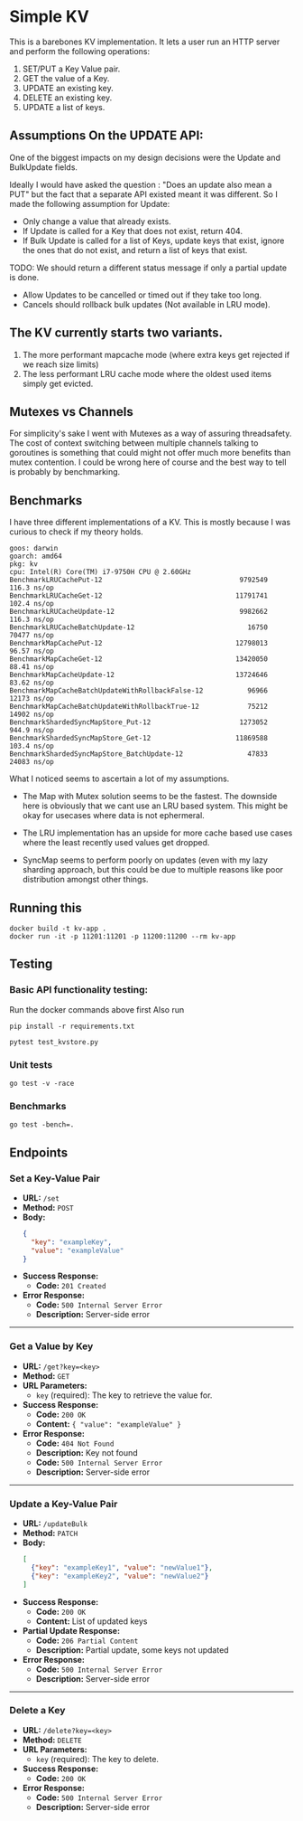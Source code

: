 # Simple KV 

This is a barebones KV implementation. It lets a user run an HTTP server and perform the following operations:

1. SET/PUT a Key Value pair. 
2. GET the value of a Key. 
3. UPDATE an existing key.
4. DELETE an existing key.
5. UPDATE a list of keys.


## Assumptions On the UPDATE API: 

One of the biggest impacts on my design decisions were the Update and BulkUpdate fields.

Ideally I would have asked the question : "Does an update also mean a PUT" but the fact that 
a separate API existed meant it was different. So I made the following assumption for Update:

- Only change a value that already exists. 
- If Update is called for a Key that does not exist, return 404. 
- If Bulk Update is called for a list of Keys, update keys that exist, ignore the ones that do not exist, and return 
a list of keys that exist. 

TODO: We should return a different status message if only a partial update is done.
- Allow Updates to be cancelled or timed out if they take too long. 
- Cancels should rollback bulk updates (Not available in LRU mode). 

## The KV currently starts two variants. 

1. The more performant mapcache mode (where extra keys get rejected if we reach size limits)
2. The less performant LRU cache mode where the oldest used items simply get evicted. 

## Mutexes vs Channels

For simplicity's sake I went with Mutexes as a way of assuring threadsafety. The cost of context switching
between multiple channels talking to goroutines is something that could might not offer much more benefits
than mutex contention. I could be wrong here of course and the best way to tell is probably by benchmarking.


## Benchmarks

I have three different implementations  of a KV. This is mostly because I was curious to check if my theory
holds.

```
goos: darwin
goarch: amd64
pkg: kv
cpu: Intel(R) Core(TM) i7-9750H CPU @ 2.60GHz
BenchmarkLRUCachePut-12                             	 9792549	       116.3 ns/op
BenchmarkLRUCacheGet-12                             	11791741	       102.4 ns/op
BenchmarkLRUCacheUpdate-12                          	 9982662	       116.3 ns/op
BenchmarkLRUCacheBatchUpdate-12                     	   16750	     70477 ns/op
BenchmarkMapCachePut-12                             	12798013	        96.57 ns/op
BenchmarkMapCacheGet-12                             	13420050	        88.41 ns/op
BenchmarkMapCacheUpdate-12                          	13724646	        83.62 ns/op
BenchmarkMapCacheBatchUpdateWithRollbackFalse-12    	   96966	     12173 ns/op
BenchmarkMapCacheBatchUpdateWithRollbackTrue-12     	   75212	     14902 ns/op
BenchmarkShardedSyncMapStore_Put-12                 	 1273052	       944.9 ns/op
BenchmarkShardedSyncMapStore_Get-12                 	11869588	       103.4 ns/op
BenchmarkShardedSyncMapStore_BatchUpdate-12         	   47833	     24083 ns/op
```

What I noticed seems to ascertain a lot of my assumptions. 

- The Map with Mutex solution seems to be the fastest. The downside here is obviously that we cant use an LRU based system.
   This might be okay for usecases where data is not ephermeral.

- The LRU implementation has an upside for more cache based use cases where the least recently used values get dropped.

- SyncMap seems to perform poorly on updates (even with my lazy sharding approach, but this could be due to multiple reasons
  like poor distribution amongst other things.


## Running this 

```
docker build -t kv-app . 
docker run -it -p 11201:11201 -p 11200:11200 --rm kv-app
```

## Testing

### Basic API functionality testing: 

Run the docker commands above first 
Also run
```
pip install -r requirements.txt
```

```
pytest test_kvstore.py
```

### Unit tests

```
go test -v -race
```

### Benchmarks

```
go test -bench=.
```

## Endpoints

### Set a Key-Value Pair

- **URL:** `/set`
- **Method:** `POST`
- **Body:**
  ```json
  {
    "key": "exampleKey",
    "value": "exampleValue"
  }
  ```
- **Success Response:**
  - **Code:** `201 Created`
- **Error Response:**
  - **Code:** `500 Internal Server Error`
  - **Description:** Server-side error

---

### Get a Value by Key

- **URL:** `/get?key=<key>`
- **Method:** `GET`
- **URL Parameters:**
  - `key` (required): The key to retrieve the value for.
- **Success Response:**
  - **Code:** `200 OK`
  - **Content:** `{ "value": "exampleValue" }`
- **Error Response:**
  - **Code:** `404 Not Found`
  - **Description:** Key not found
  - **Code:** `500 Internal Server Error`
  - **Description:** Server-side error

---

### Update a Key-Value Pair

- **URL:** `/updateBulk`
- **Method:** `PATCH`
- **Body:**
  ```json
  [
    {"key": "exampleKey1", "value": "newValue1"},
    {"key": "exampleKey2", "value": "newValue2"}
  ]
  ```
- **Success Response:**
  - **Code:** `200 OK`
  - **Content:** List of updated keys
- **Partial Update Response:**
  - **Code:** `206 Partial Content`
  - **Description:** Partial update, some keys not updated
- **Error Response:**
  - **Code:** `500 Internal Server Error`
  - **Description:** Server-side error

---

### Delete a Key

- **URL:** `/delete?key=<key>`
- **Method:** `DELETE`
- **URL Parameters:**
  - `key` (required): The key to delete.
- **Success Response:**
  - **Code:** `200 OK`
- **Error Response:**
  - **Code:** `500 Internal Server Error`
  - **Description:** Server-side error



